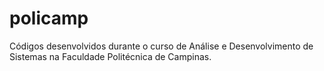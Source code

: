 # policamp

Códigos desenvolvidos durante o curso de Análise e Desenvolvimento de Sistemas na Faculdade Politécnica de Campinas.
